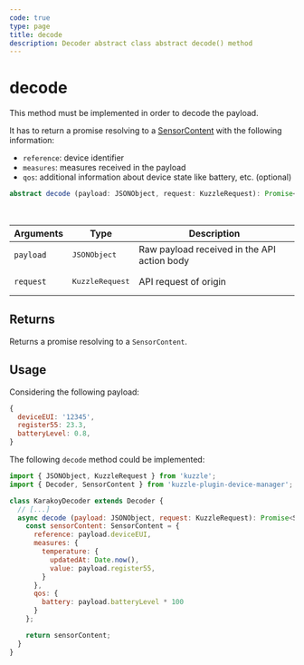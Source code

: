 ```yaml
---
code: true
type: page
title: decode
description: Decoder abstract class abstract decode() method
---
```


# decode

This method must be implemented in order to decode the payload.

It has to return a promise resolving to a [SensorContent](/kuzzle-iot-platform/device-manager/1/types/device-content) with the following information:
  - `reference`: device identifier
  - `measures`: measures received in the payload
  - `qos`: additional information about device state like battery, etc. (optional)

```ts
abstract decode (payload: JSONObject, request: KuzzleRequest): Promise<SensorContent>
```

<br/>

| Arguments | Type                     | Description                                 |
|-----------|--------------------------|---------------------------------------------|
| `payload` | <pre>JSONObject</pre>    | Raw payload received in the API action body |
| `request` | <pre>KuzzleRequest</pre> | API request of origin                            |

## Returns

Returns a promise resolving to a `SensorContent`.

## Usage

Considering the following payload:

```js
{
  deviceEUI: '12345',
  register55: 23.3,
  batteryLevel: 0.8,
}
```

The following `decode` method could be implemented:

```js
import { JSONObject, KuzzleRequest } from 'kuzzle';
import { Decoder, SensorContent } from 'kuzzle-plugin-device-manager';

class KarakoyDecoder extends Decoder {
  // [...]
  async decode (payload: JSONObject, request: KuzzleRequest): Promise<SensorContent> {
    const sensorContent: SensorContent = {
      reference: payload.deviceEUI,
      measures: {
        temperature: {
          updatedAt: Date.now(),
          value: payload.register55,
        }
      },
      qos: {
        battery: payload.batteryLevel * 100
      }
    };

    return sensorContent;
  }
}
```
